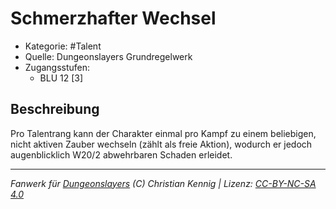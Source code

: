 <!---
Dies ist ein Fanwerk für DUNGEONSLAYERS (C) von Christian Kennig

Quellen:      [Dungeonslayers Grundregelwerk](https://www.f-space.de/ds4/downloads.html)
              [Talentbeschreibungen](https://www.f-space.de/ds4/tools-talentcards.html)
License:      [CC-BY-NC-SA 4.0](https://creativecommons.org/licenses/by-nc-sa/4.0/deed.de)
Richtlinien:  [Fanwerkrichtlinien](https://www.dungeonslayers.net/fanwerk-richtlinien/)
Autor:        Zauberlehrling
-->

  
# Schmerzhafter Wechsel  
- Kategorie: #Talent  
- Quelle: Dungeonslayers Grundregelwerk  
- Zugangsstufen:  
  - BLU 12 [3]  

## Beschreibung  
Pro Talentrang kann der Charakter einmal pro Kampf zu einem beliebigen, nicht aktiven Zauber wechseln (zählt als freie Aktion), wodurch er jedoch augenblicklich W20/2 abwehrbaren Schaden erleidet.


___  
*Fanwerk für [Dungeonslayers](https://www.dungeonslayers.net/) (C) Christian Kennig | Lizenz: [CC-BY-NC-SA 4.0](https://creativecommons.org/licenses/by-nc-sa/4.0/deed.de)*  
